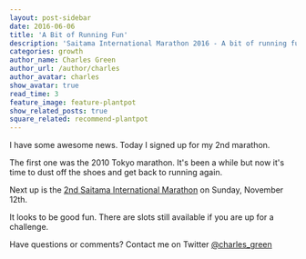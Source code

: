 ```yaml
---
layout: post-sidebar
date: 2016-06-06
title: 'A Bit of Running Fun'
description: 'Saitama International Marathon 2016 - A bit of running fun.'
categories: growth
author_name: Charles Green
author_url: /author/charles
author_avatar: charles
show_avatar: true
read_time: 3
feature_image: feature-plantpot
show_related_posts: true
square_related: recommend-plantpot
---
```



I have some awesome news. Today I signed up for my 2nd marathon.

The first one was the 2010 Tokyo marathon. It's been a while but now it's time to dust off the shoes and get back to running again.

Next up is the [2nd Saitama International Marathon](http://saitama-international-marathon.jp/) on Sunday, November 12th.

It looks to be good fun. There are slots still available if you are up for a challenge.

Have questions or comments? Contact me on Twitter [@charles_green](https://twitter.com/charles_green)
